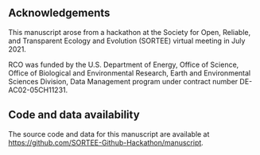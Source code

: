 ## Acknowledgements

This manuscript arose from a hackathon at the Society for Open, Reliable, and Transparent Ecology and Evolution (SORTEE) virtual meeting in July 2021.

RCO was funded by the U.S. Department of Energy, Office of Science, Office of Biological and Environmental Research, Earth and Environmental Sciences Division, Data Management program under contract number DE-AC02-05CH11231. 

## Code and data availability

The source code and data for this manuscript are available at https://github.com/SORTEE-Github-Hackathon/manuscript.
